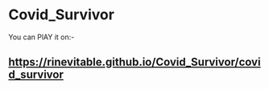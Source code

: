 # Covid_Survivor

You can PlAY it on:-  
## https://rinevitable.github.io/Covid_Survivor/covid_survivor
